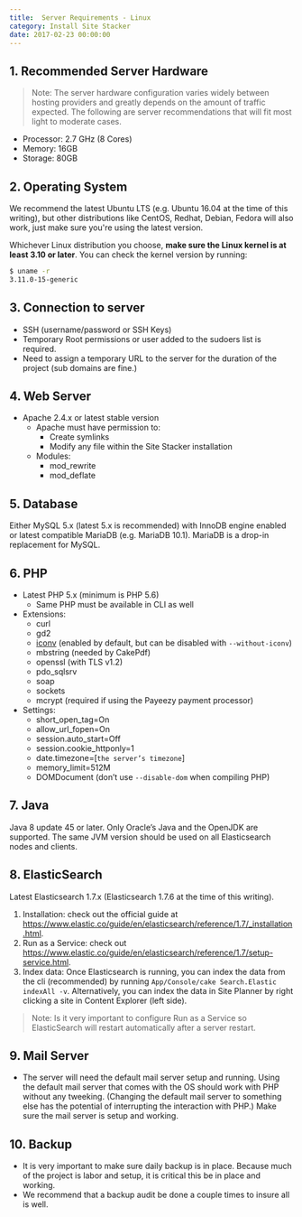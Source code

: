 ```yaml
---
title:  Server Requirements - Linux
category: Install Site Stacker
date: 2017-02-23 00:00:00
---
```


## 1. Recommended Server Hardware

> Note: The server hardware configuration varies widely between hosting providers and greatly depends on the amount of traffic expected. The following are server recommendations that will fit most light to moderate cases.

* Processor: 2.7 GHz (8 Cores)
* Memory: 16GB
* Storage: 80GB


## 2. Operating System

We recommend the latest Ubuntu LTS (e.g. Ubuntu 16.04 at the time of this writing), but other distributions like CentOS, Redhat, Debian, Fedora will also work, just make sure you're using the latest version.

Whichever Linux distribution you choose, **make sure the Linux kernel is at least 3.10 or later**. You can check the kernel version by running:

```sh
$ uname -r
3.11.0-15-generic
```

## 3. Connection to server

* SSH (username/password or SSH Keys)
* Temporary Root permissions or user added to the sudoers list is required.
* Need to assign a temporary URL to the server for the duration of the project (sub domains are fine.)


## 4. Web Server

* Apache 2.4.x or latest stable version
   * Apache must have permission to:
      * Create symlinks
      * Modify any file within the Site Stacker installation
   * Modules:
      * mod_rewrite
      * mod_deflate


## 5. Database

Either MySQL 5.x (latest 5.x is recommended) with InnoDB engine enabled or latest compatible MariaDB (e.g. MariaDB 10.1). MariaDB is a drop-in replacement for MySQL.


## 6. PHP

* Latest PHP 5.x (minimum is PHP 5.6)
   * Same PHP must be available in CLI as well
* Extensions:
   * curl
   * gd2
   * [iconv](http://php.net/manual/en/iconv.installation.php) (enabled by default, but can be disabled with `--without-iconv`)
   * mbstring (needed by CakePdf)
   * openssl (with TLS v1.2)
   * pdo_sqlsrv
   * soap
   * sockets
   * mcrypt (required if using the Payeezy payment processor)
* Settings:
   * short_open_tag=On
   * allow_url_fopen=On
   * session.auto_start=Off
   * session.cookie_httponly=1
   * date.timezone=[`the server’s timezone`]
   * memory_limit=512M
   * DOMDocument (don’t use `--disable-dom` when compiling PHP)

## 7. Java

Java 8 update 45 or later. Only Oracle’s Java and the OpenJDK are supported. The same JVM version should be used on all Elasticsearch nodes and clients.


## 8. ElasticSearch

Latest Elasticsearch 1.7.x (Elasticsearch 1.7.6 at the time of this writing).

1. Installation: check out the official guide at <https://www.elastic.co/guide/en/elasticsearch/reference/1.7/_installation.html>.
2. Run as a Service: check out <https://www.elastic.co/guide/en/elasticsearch/reference/1.7/setup-service.html>.
3. Index data: Once Elasticsearch is running, you can index the data from the cli (recommended) by running `App/Console/cake Search.Elastic indexAll -v`. Alternatively, you can index the data in Site Planner by right clicking a site in Content Explorer (left side).

> Note: Is it very important to configure Run as a Service so ElasticSearch will restart automatically after a server restart.


## 9. Mail Server

* The server will need the default mail server setup and running.  Using the default mail server that comes with the OS should work with PHP without any tweeking.  (Changing the default mail server to something else has the potential of interrupting the interaction with PHP.) Make sure the mail server is setup and working.  

## 10. Backup

* It is very important to make sure daily backup is in place.  Because much of the project is labor and setup, it is critical this be in place and working.
* We recommend that a backup audit be done a couple times to insure all is well.
